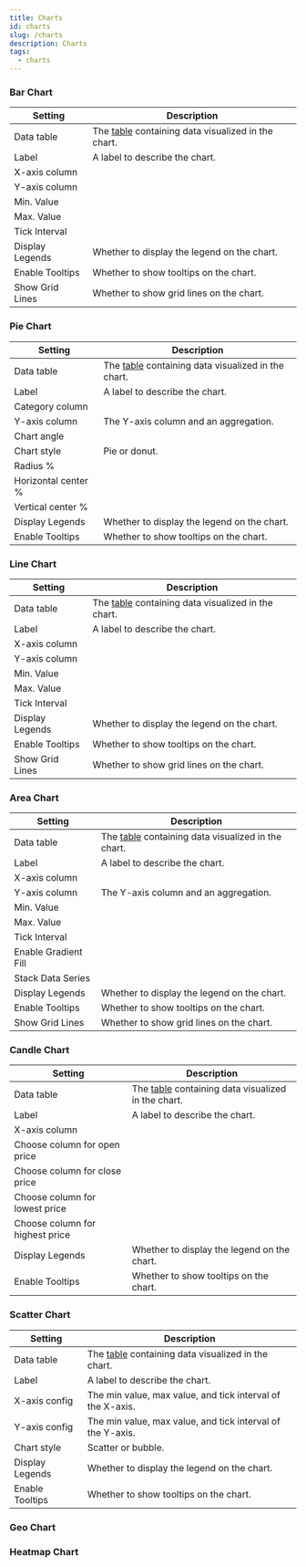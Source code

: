 ```yaml
---
title: Charts
id: charts
slug: /charts
description: Charts
tags:
  - charts
---
```


### Bar Chart

| Setting         | Description                                                                                                       |
| --------------- | ----------------------------------------------------------------------------------------------------------------- |
| Data table      | The [table](docs/analysts/development/gems/source-target/table/table.md) containing data visualized in the chart. |
| Label           | A label to describe the chart.                                                                                    |
| X-axis column   |                                                                                                                   |
| Y-axis column   |                                                                                                                   |
| Min. Value      |                                                                                                                   |
| Max. Value      |                                                                                                                   |
| Tick Interval   |                                                                                                                   |
| Display Legends | Whether to display the legend on the chart.                                                                       |
| Enable Tooltips | Whether to show tooltips on the chart.                                                                            |
| Show Grid Lines | Whether to show grid lines on the chart.                                                                          |

### Pie Chart

| Setting             | Description                                                                                                       |
| ------------------- | ----------------------------------------------------------------------------------------------------------------- |
| Data table          | The [table](docs/analysts/development/gems/source-target/table/table.md) containing data visualized in the chart. |
| Label               | A label to describe the chart.                                                                                    |
| Category column     |                                                                                                                   |
| Y-axis column       | The Y-axis column and an aggregation.                                                                             |
| Chart angle         |                                                                                                                   |
| Chart style         | Pie or donut.                                                                                                     |
| Radius %            |                                                                                                                   |
| Horizontal center % |                                                                                                                   |
| Vertical center %   |                                                                                                                   |
| Display Legends     | Whether to display the legend on the chart.                                                                       |
| Enable Tooltips     | Whether to show tooltips on the chart.                                                                            |

### Line Chart

| Setting         | Description                                                                                                       |
| --------------- | ----------------------------------------------------------------------------------------------------------------- |
| Data table      | The [table](docs/analysts/development/gems/source-target/table/table.md) containing data visualized in the chart. |
| Label           | A label to describe the chart.                                                                                    |
| X-axis column   |                                                                                                                   |
| Y-axis column   |                                                                                                                   |
| Min. Value      |                                                                                                                   |
| Max. Value      |                                                                                                                   |
| Tick Interval   |                                                                                                                   |
| Display Legends | Whether to display the legend on the chart.                                                                       |
| Enable Tooltips | Whether to show tooltips on the chart.                                                                            |
| Show Grid Lines | Whether to show grid lines on the chart.                                                                          |

### Area Chart

| Setting              | Description                                                                                                       |
| -------------------- | ----------------------------------------------------------------------------------------------------------------- |
| Data table           | The [table](docs/analysts/development/gems/source-target/table/table.md) containing data visualized in the chart. |
| Label                | A label to describe the chart.                                                                                    |
| X-axis column        |                                                                                                                   |
| Y-axis column        | The Y-axis column and an aggregation.                                                                             |
| Min. Value           |                                                                                                                   |
| Max. Value           |                                                                                                                   |
| Tick Interval        |                                                                                                                   |
| Enable Gradient Fill |                                                                                                                   |
| Stack Data Series    |                                                                                                                   |
| Display Legends      | Whether to display the legend on the chart.                                                                       |
| Enable Tooltips      | Whether to show tooltips on the chart.                                                                            |
| Show Grid Lines      | Whether to show grid lines on the chart.                                                                          |

### Candle Chart

| Setting                         | Description                                                                                                       |
| ------------------------------- | ----------------------------------------------------------------------------------------------------------------- |
| Data table                      | The [table](docs/analysts/development/gems/source-target/table/table.md) containing data visualized in the chart. |
| Label                           | A label to describe the chart.                                                                                    |
| X-axis column                   |                                                                                                                   |
| Choose column for open price    |                                                                                                                   |
| Choose column for close price   |                                                                                                                   |
| Choose column for lowest price  |                                                                                                                   |
| Choose column for highest price |                                                                                                                   |
| Display Legends                 | Whether to display the legend on the chart.                                                                       |
| Enable Tooltips                 | Whether to show tooltips on the chart.                                                                            |

### Scatter Chart

| Setting         | Description                                                                                                       |
| --------------- | ----------------------------------------------------------------------------------------------------------------- |
| Data table      | The [table](docs/analysts/development/gems/source-target/table/table.md) containing data visualized in the chart. |
| Label           | A label to describe the chart.                                                                                    |
| X-axis config   | The min value, max value, and tick interval of the X-axis.                                                        |
| Y-axis config   | The min value, max value, and tick interval of the Y-axis.                                                        |
| Chart style     | Scatter or bubble.                                                                                                |
| Display Legends | Whether to display the legend on the chart.                                                                       |
| Enable Tooltips | Whether to show tooltips on the chart.                                                                            |

### Geo Chart

### Heatmap Chart
